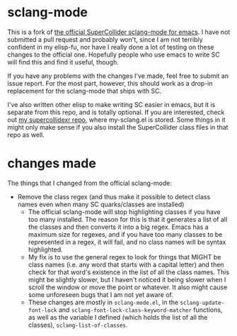 sclang-mode
===========
This is a fork of [the official SuperCollider sclang-mode for emacs](https://github.com/supercollider/supercollider/tree/master/editors/scel/el). I have not submitted a pull request and probably won't, since I am not terribly confident in my elisp-fu, nor have I really done a lot of testing on these changes to the official one. Hopefully people who use emacs to write SC will find this and find it useful, though.

If you have any problems with the changes I've made, feel free to submit an issue report. For the most part, however, this should work as a drop-in replacement for the sclang-mode that ships with SC.

I've also written other elisp to make writing SC easier in emacs, but it is separate from this repo, and is totally optional. If you are interested, check out [my supercollidexr repo](https://github.com/defaultxr/supercollidexr), where my-sclang.el is stored. Some things in it might only make sense if you also install the SuperCollider class files in that repo as well.

changes made
============
The things that I changed from the official sclang-mode:
* Remove the class regex (and thus make it possible to detect class names even when many SC quarks/classes are installed)
  * The official sclang-mode will stop highlighting classes if you have too many installed. The reason for this is that it generates a list of all the classes and then converts it into a big regex. Emacs has a maximum size for regexes, and if you have too many classes to be represented in a regex, it will fail, and no class names will be syntax highlighted.
  * My fix is to use the general regex to look for things that MIGHT be class names (i.e. any word that starts with a capital letter) and then check for that word's existence in the list of all the class names. This might be slightly slower, but I haven't noticed it being slower when I scroll the window or move the point or whatever. It also might cause some unforeseen bugs that I am not yet aware of.
  * These changes are mostly in `sclang-mode.el`, in the `sclang-update-font-lock` and `sclang-font-lock-class-keyword-matcher` functions, as well as the variable I defined (which holds the list of all the classes), `sclang-list-of-classes`.
